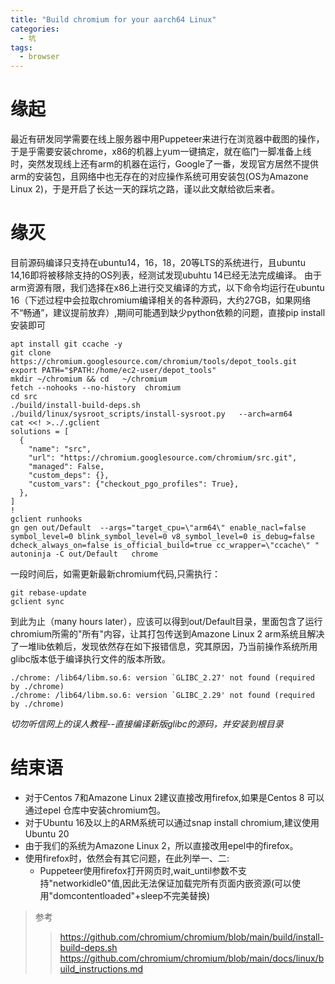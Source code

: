 ```yaml
---
title: "Build chromium for your aarch64 Linux"
categories:
  - 坑
tags:
  - browser
---
```

# 缘起
最近有研发同学需要在线上服务器中用Puppeteer来进行在浏览器中截图的操作，于是乎需要安装chrome，x86的机器上yum一键搞定，就在临门一脚准备上线时，突然发现线上还有arm的机器在运行，Google了一番，发现官方居然不提供arm的安装包，且网络中也无存在的对应操作系统可用安装包(OS为Amazone Linux 2)，于是开启了长达一天的踩坑之路，谨以此文献给欲后来者。

# 缘灭
目前源码编译只支持在ubuntu14，16，18，20等LTS的系统进行，且ubuntu 14,16即将被移除支持的OS列表，经测试发现ubuhtu 14已经无法完成编译。
由于arm资源有限，我们选择在x86上进行交叉编译的方式，以下命令均运行在ubuntu 16（下述过程中会拉取chromium编译相关的各种源码，大约27GB，如果网络不“畅通”，建议提前放弃）,期间可能遇到缺少python依赖的问题，直接pip install安装即可
```shell
apt install git ccache -y
git clone https://chromium.googlesource.com/chromium/tools/depot_tools.git
export PATH="$PATH:/home/ec2-user/depot_tools"
mkdir ~/chromium && cd   ~/chromium
fetch --nohooks --no-history  chromium
cd src
./build/install-build-deps.sh
./build/linux/sysroot_scripts/install-sysroot.py   --arch=arm64
cat <<! >../.gclient
solutions = [
  {
    "name": "src",
    "url": "https://chromium.googlesource.com/chromium/src.git",
    "managed": False,
    "custom_deps": {},
    "custom_vars": {"checkout_pgo_profiles": True},
  },
]
!
gclient runhooks
gn gen out/Default  --args="target_cpu=\"arm64\" enable_nacl=false symbol_level=0 blink_symbol_level=0 v8_symbol_level=0 is_debug=false dcheck_always_on=false is_official_build=true cc_wrapper=\"ccache\" "
autoninja -C out/Default   chrome
```
一段时间后，如需更新最新chromium代码,只需执行：
```shell
git rebase-update
gclient sync
```
到此为止（many hours later），应该可以得到out/Default目录，里面包含了运行chromium所需的"所有"内容，让其打包传送到Amazone Linux 2 arm系统且解决了一堆lib依赖后，发现依然存在如下报错信息，究其原因，乃当前操作系统所用glibc版本低于编译执行文件的版本所致。

```[ec2-user@allen chromium-arm64]$ ./chrome
./chrome: /lib64/libm.so.6: version `GLIBC_2.27' not found (required by ./chrome)
./chrome: /lib64/libm.so.6: version `GLIBC_2.29' not found (required by ./chrome)
```
*切勿听信网上的误人教程--直接编译新版glibc的源码，并安装到根目录*

# 结束语
* 对于Centos 7和Amazone Linux 2建议直接改用firefox,如果是Centos 8 可以通过epel 仓库中安装chromium包。
* 对于Ubuntu 16及以上的ARM系统可以通过snap install chromium,建议使用Ubuntu 20
* 由于我们的系统为Amazone Linux 2，所以直接改用epel中的firefox。
* 使用firefox时，依然会有其它问题，在此列举一、二:
  - Puppeteer使用firefox打开网页时,wait_until参数不支持"networkidle0"值,因此无法保证加载完所有页面内嵌资源(可以使用"domcontentloaded"+sleep不完美替换)

> 参考
> > https://github.com/chromium/chromium/blob/main/build/install-build-deps.sh
> > https://github.com/chromium/chromium/blob/main/docs/linux/build_instructions.md
<script src="{{ "/assets/js/mermaid.min.js" | relative_url }}"></script>
